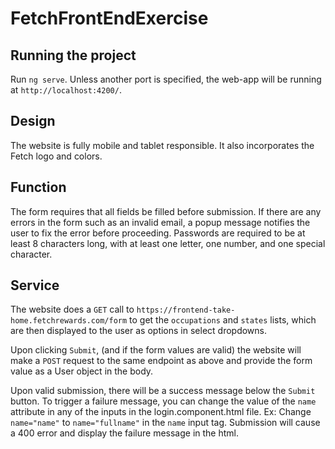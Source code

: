 # FetchFrontEndExercise

## Running the project

Run `ng serve`. Unless another port is specified, the web-app will be running at `http://localhost:4200/`.

## Design 

The website is fully mobile and tablet responsible. It also incorporates the Fetch logo and colors.  

## Function 

The form requires that all fields be filled before submission. If there are any errors in the form such as an invalid email, a popup message notifies the user to fix the error before proceeding. Passwords are required to be at least 8 characters long, with at least one letter, one number, and one special character.

## Service
The website does a `GET` call to `https://frontend-take-home.fetchrewards.com/form` to get the `occupations` and `states` lists, which are then displayed to the user as options in select dropdowns.

Upon clicking `Submit`, (and if the form values are valid) the website will make a `POST` request to the same endpoint as above and provide the form value as a User object in the body. 

Upon valid submission, there will be a success message below the `Submit` button. To trigger a failure message, you can change the value of the `name` attribute in any of the inputs in the login.component.html file. Ex: Change `name="name"` to `name="fullname"` in the `name` input tag. Submission will cause a 400 error and display the failure message in the html.
